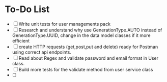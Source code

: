 # To-Do List
- [ ] Write unit tests for user managements pack
- [ ] Research and understand why use GenerationType.AUTO instead of GenerationType.UUID, change in the data model classes if it more efficient
- [ ] create HTTP requests (get,post,put and delete) ready for Postman using correct api endpoints.
- [ ] Read about Regex and validate password and email format in User class.
- [ ]  Build more tests for the validate method from user service class
- [ ] 